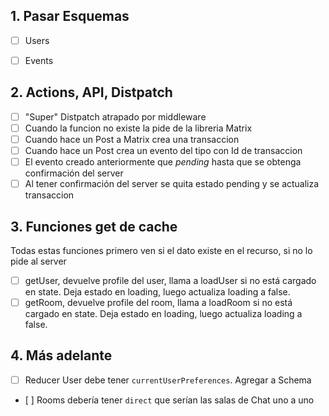 ## 1. Pasar Esquemas

- [ ] Users
- [ ] Events



## 2. Actions, API, Distpatch

- [ ] "Super" Distpatch atrapado por middleware
- [ ] Cuando la funcion no existe la pide de la libreria Matrix
- [ ] Cuando hace un Post a Matrix crea una transaccion
- [ ] Cuando hace un Post crea un evento del tipo con Id de transaccion
- [ ] El evento creado anteriormente que _pending_ hasta que se obtenga confirmación del server
- [ ] Al tener confirmación del server se quita estado pending y se actualiza transaccion

## 3. Funciones get de cache
Todas estas funciones primero ven si el dato existe en el recurso, si no lo pide al server

- [ ] getUser, devuelve profile del user, llama a loadUser si no está cargado en state. Deja estado en loading,  luego actualiza loading a false.
- [ ] getRoom, devuelve profile del room, llama a loadRoom si no está cargado en state. Deja estado en loading, luego actualiza loading a false.

## 4. Más adelante
- [ ] Reducer User debe tener `currentUserPreferences`. Agregar a Schema
- [ ] Rooms debería tener `direct` que serían las salas de Chat uno a uno